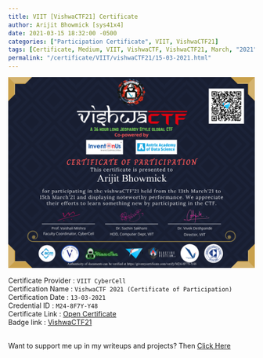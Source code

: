 ```yaml
---
title: VIIT [VishwaCTF21] Certificate
author: Arijit Bhowmick [sys41x4]
date: 2021-03-15 18:32:00 -0500
categories: ["Participation Certificate", VIIT, VishwaCTF21]
tags: [Certificate, Medium, VIIT, VishwaCTF, VishwaCTF21, March, "2021"]
permalink: "/certificate/VIIT/vishwaCTF21/15-03-2021.html"
---
```


[![VIIT_vishwactf_2021](/assets/certifications/VIIT/VishwaCTF/15-03-2021/VishwaCTF_2021-03-15_event_M24-8F7Y-Y48.png)](https://raw.githubusercontent.com/Arijit-Bhowmick/My_Certifications/main/CTF_Certifications/VishwaCTF/VishwaCTF_2021-03-13_event_%5BM24-8F7Y-Y48%5D.png)

Certificate Provider : `VIIT CyberCell`<br>
Certification Name : `VishwaCTF 2021 (Certificate of Participation)`<br>
Certification Date : `13-03-2021`<br>
Credential ID : `M24-8F7Y-Y48`<br>
Certificate Link : <a href="https://raw.githubusercontent.com/Arijit-Bhowmick/My_Certifications/main/CTF_Certifications/VishwaCTF/VishwaCTF_2021-03-13_event_%5BM24-8F7Y-Y48%5D.png" target="_blank">Open Certificate</a><br>
Badge link : <a href="https://verify.givemycertificate.com/verify/M24-8F7Y-Y48" target="_blank">VishwaCTF21</a><br><br>


Want to support me up in my writeups and projects? Then <a href="/recognition/support/sys41x4">Click Here</a>
